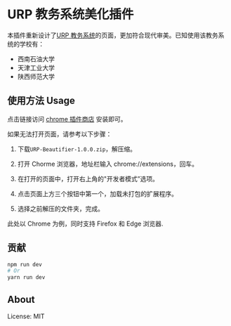 # URP 教务系统美化插件

本插件重新设计了[URP 教务系统](http://cwjf.swpu.edu.cn/)的页面，更加符合现代审美。已知使用该教务系统的学校有：

-   西南石油大学
-   天津工业大学
-   陕西师范大学

## 使用方法 Usage

点击链接访问 [chrome 插件商店](https://chrome.google.com/webstore/category/extensions?hl=en-US) 安装即可。

如果无法打开页面，请参考以下步骤：

1. 下载`URP-Beautifier-1.0.0.zip`，解压缩。

2. 打开 Chorme 浏览器，地址栏输入 chrome://extensions，回车。

3. 在打开的页面中，打开右上角的"开发者模式”选项。

4. 点击页面上方三个按钮中第一个，加载未打包的扩展程序。

5. 选择之前解压的文件夹，完成。

此处以 Chrome 为例，同时支持 Firefox 和 Edge 浏览器.

## 贡献

```bash
npm run dev
# Or
yarn run dev
```

## About

License: MIT
